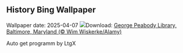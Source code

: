 ## History Bing Wallpaper
Wallpaper date: 2025-04-07
![](https://www.bing.com/th?id=OHR.PeabodyBaltimore_EN-US0036943577_UHD.jpg&w=1000)Download: [George Peabody Library, Baltimore, Maryland (© Wim Wiskerke/Alamy)](https://www.bing.com/th?id=OHR.PeabodyBaltimore_EN-US0036943577_UHD.jpg)

Auto get programm by LtgX
